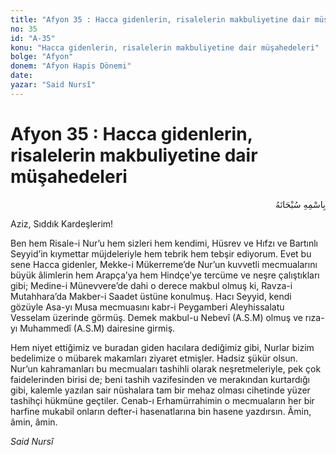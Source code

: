 ```yaml
---
title: "Afyon 35 : Hacca gidenlerin, risalelerin makbuliyetine dair müşahedeleri"
no: 35
id: "A-35"
konu: "Hacca gidenlerin, risalelerin makbuliyetine dair müşahedeleri"
bolge: "Afyon"
donem: "Afyon Hapis Dönemi"
date: 
yazar: "Said Nursî"
---
```


# Afyon 35 : Hacca gidenlerin, risalelerin makbuliyetine dair müşahedeleri

<p class="arabic" dir="rtl" title="Meal: “Her türlü noksan sıfatlardan yüce olan Allah’ın adıyla.”">بِاسْمِهِ سُبْحَانَهُ</p>

Aziz, Sıddık Kardeşlerim!

Ben hem Risale-i Nur’u hem sizleri hem kendimi, Hüsrev ve Hıfzı ve Bartınlı Seyyid’in kıymettar müjdeleriyle hem tebrik hem tebşir ediyorum. Evet bu sene Hacca gidenler, Mekke-i Mükerreme’de Nur’un kuvvetli mecmualarını büyük âlimlerin hem Arapça’ya hem Hindçe’ye tercüme ve neşre çalıştıkları gibi; Medine-i Münevvere’de dahi o derece makbul olmuş ki, Ravza-i Mutahhara’da Makber-i Saadet üstüne konulmuş. Hacı Seyyid, kendi gözüyle Asa-yı Musa mecmuasını kabr-i Peygamberi Aleyhissalatu Vesselam üzerinde görmüş. Demek makbul-u Nebevî (A.S.M) olmuş ve rıza-yı Muhammedî (A.S.M) dairesine girmiş.

Hem niyet ettiğimiz ve buradan giden hacılara dediğimiz gibi, Nurlar bizim bedelimize o mübarek makamları ziyaret etmişler. Hadsiz şükür olsun. Nur’un kahramanları bu mecmuaları tashihli olarak neşretmeleriyle, pek çok faidelerinden birisi de; beni tashih vazifesinden ve merakından kurtardığı gibi, kalemle yazılan sair nüshalara tam bir mehaz olması cihetinde yüzer tashihçi hükmüne geçtiler. Cenab-ı Erhamürrahimin o mecmuaların her bir harfine mukabil onların defter-i hasenatlarına bin hasene yazdırsın. Âmin, âmin, âmin.

*Said Nursî*
